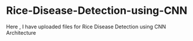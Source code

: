 # Rice-Disease-Detection-using-CNN
Here , I have uploaded files for Rice Disease Detection using CNN Architecture 
